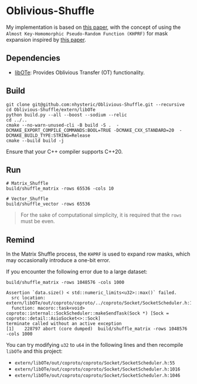 # Oblivious-Shuffle

My implementation is based on [this paper](https://eprint.iacr.org/2019/1340), with the concept of using the `Almost Key-Homomorphic Pseudo-Random Function (KHPRF)` for mask expansion inspired by [this paper](https://ieeexplore.ieee.org/document/10159165).

## Dependencies

- [libOTe](https://github.com/osu-crypto/libOTe): Provides Oblivious Transfer (OT) functionality.

## Build

```shell
git clone git@github.com:nhysteric/Oblivious-Shuffle.git --recursive
cd Oblivious-Shuffle/extern/libOTe
python build.py --all --boost --sodium --relic
cd ../..
cmake --no-warn-unused-cli -B build -S .  -DCMAKE_EXPORT_COMPILE_COMMANDS:BOOL=TRUE -DCMAKE_CXX_STANDARD=20  -DCMAKE_BUILD_TYPE:STRING=Release
cmake --build build -j
```

Ensure that your C++ compiler supports C++20.

## Run

```shell
# Matrix_Shuffle
build/shuffle_matrix -rows 65536 -cols 10

# Vector_Shuffle
build/shuffle_vector -rows 65536
```

> For the sake of computational simplicity, it is required that the `rows` must be even.

## Remind

In the Matrix Shuffle process, the `KHPRF` is used to expand row masks, which may occasionally introduce a one-bit error.

If you encounter the following error due to a large dataset:

```shell
build/shuffle_matrix -rows 1048576 -cols 1000

Assertion `data.size() < std::numeric_limits<u32>::max()` failed.
  src location: extern/libOTe/out/coproto/coproto/../coproto/Socket/SocketScheduler.h:1016
  function: macoro::task<void> coproto::internal::SockScheduler::makeSendTask(Sock *) [Sock = coproto::detail::AsioSocket<>::Sock]
terminate called without an active exception
[1]    228797 abort (core dumped)  build/shuffle_matrix -rows 1048576 -cols 1000
```

You can try modifying `u32` to `u64` in the following lines and then recompile `libOTe` and this project:

- `extern/libOTe/out/coproto/coproto/Socket/SocketScheduler.h:55`
- `extern/libOTe/out/coproto/coproto/Socket/SocketScheduler.h:1016`
- `extern/libOTe/out/coproto/coproto/Socket/SocketScheduler.h:1046`
